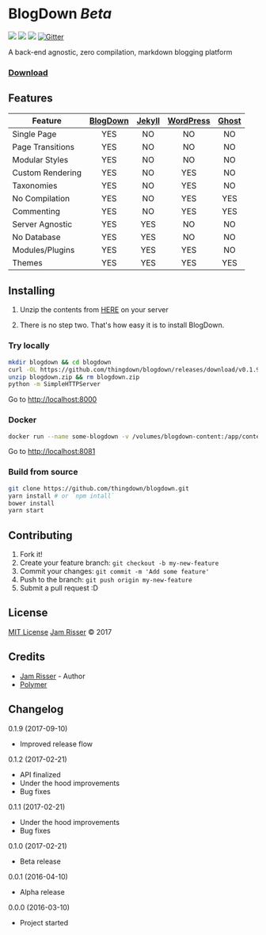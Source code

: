 # BlogDown _Beta_

[![](https://img.shields.io/docker/stars/thingdown/blogdown.svg?style=flat-square)](https://hub.docker.com/r/thingdown/blogdown/) [![](https://img.shields.io/docker/pulls/thingdown/blogdown.svg?style=flat-square)](https://hub.docker.com/r/thingdown/blogdown/) [![](https://img.shields.io/docker/build/thingdown/blogdown.svg?style=flat-square)](https://hub.docker.com/r/thingdown/blogdown/) [![Gitter](https://img.shields.io/gitter/room/nwjs/nw.js.svg?style=flat-square)](https://gitter.im/thingdown/blogdown?utm_source=badge&utm_medium=badge&utm_campaign=pr-badge)

A back-end agnostic, zero compilation, markdown blogging platform

### [Download](https://github.com/thingdown/blogdown/releases/download/v0.1.9/blogdown.zip)


## Features

| Feature          | [BlogDown](http://thingdown.github.io/blogdown/)  | [Jekyll](https://jekyllrb.com/) | [WordPress](https://wordpress.org/) | [Ghost](https://ghost.org/) |
| ---------------- | :-----------------------------------------------: | :----------------------------:  | :--------------------------------:  | :-------------------------: |
| Single Page      | YES                                               | NO                              | NO                                  | NO                          |
| Page Transitions | YES                                               | NO                              | NO                                  | NO                          |
| Modular Styles   | YES                                               | NO                              | NO                                  | NO                          |
| Custom Rendering | YES                                               | NO                              | YES                                 | NO                          |
| Taxonomies       | YES                                               | NO                              | YES                                 | NO                          |
| No Compilation   | YES                                               | NO                              | YES                                 | YES                         |
| Commenting       | YES                                               | NO                              | YES                                 | YES                         |
| Server Agnostic  | YES                                               | YES                             | NO                                  | NO                          |
| No Database      | YES                                               | YES                             | NO                                  | NO                          |
| Modules/Plugins  | YES                                               | YES                             | YES                                 | NO                          |
| Themes           | YES                                               | YES                             | YES                                 | YES                         |


## Installing

1. Unzip the contents from [HERE](https://github.com/thingdown/blogdown/releases/download/v0.1.9/blogdown.zip) on your server

2. There is no step two. That's how easy it is to install BlogDown.


### Try locally

```sh
mkdir blogdown && cd blogdown
curl -OL https://github.com/thingdown/blogdown/releases/download/v0.1.9/blogdown.zip
unzip blogdown.zip && rm blogdown.zip
python -m SimpleHTTPServer
```

Go to [http://localhost:8000](http://localhost:8000)

### Docker

```sh
docker run --name some-blogdown -v /volumes/blogdown-content:/app/content -p 8081:8081 thingdown/blogdown:latest
```

Go to [http://localhost:8081](http://localhost:8081)

### Build from source

```sh
git clone https://github.com/thingdown/blogdown.git
yarn install # or `npm intall`
bower install
yarn start
```


## Contributing
1. Fork it!
2. Create your feature branch: `git checkout -b my-new-feature`
3. Commit your changes: `git commit -m 'Add some feature'`
4. Push to the branch: `git push origin my-new-feature`
5. Submit a pull request :D


## License

[MIT License](https://github.com/thingdow/blogdown/blob/master/LICENSE)
[Jam Risser]('https://github.com/jamrizzi') &copy; 2017


## Credits

* [Jam Risser](https://github.com/jamrizzi) - Author
* [Polymer](https://www.polymer-project.org/)


## Changelog

0.1.9 (2017-09-10)
* Improved release flow

0.1.2 (2017-02-21)
* API finalized
* Under the hood improvements
* Bug fixes

0.1.1 (2017-02-21)
* Under the hood improvements
* Bug fixes

0.1.0 (2017-02-21)
* Beta release

0.0.1 (2016-04-10)
* Alpha release

0.0.0 (2016-03-10)
* Project started
